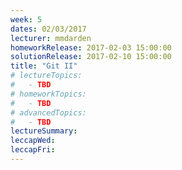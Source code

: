 ```yaml
---
week: 5
dates: 02/03/2017
lecturer: mmdarden
homeworkRelease: 2017-02-03 15:00:00
solutionRelease: 2017-02-10 15:00:00
title: "Git II"
# lectureTopics:
#   - TBD
# homeworkTopics:
#   - TBD
# advancedTopics:
#   - TBD
lectureSummary:
leccapWed:
leccapFri:
---
```

